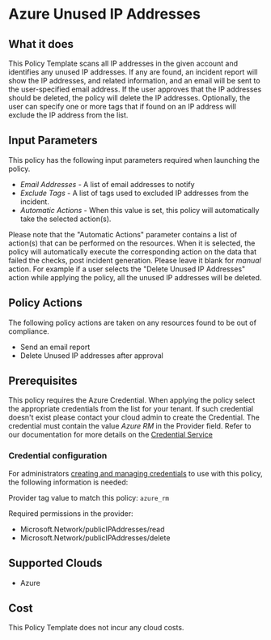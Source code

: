 # Azure Unused IP Addresses

## What it does  

This Policy Template scans all IP addresses in the given account and identifies any unused IP addresses. If any are found, an incident report will show the IP addresses, and related information, and an email will be sent to the user-specified email address. If the user approves that the IP addresses should be deleted, the policy will delete the IP addresses. Optionally, the user can specify one or more tags that if found on an IP address will exclude the IP address from the list.

## Input Parameters  

This policy has the following input parameters required when launching the policy.

- *Email Addresses* - A list of email addresses to notify 
- *Exclude Tags* - A list of tags used to excluded IP addresses from the incident.
- *Automatic Actions* - When this value is set, this policy will automatically take the selected action(s).

Please note that the "Automatic Actions" parameter contains a list of action(s) that can be performed on the resources. When it is selected, the policy will automatically execute the corresponding action on the data that failed the checks, post incident generation. Please leave it blank for *manual* action.
For example if a user selects the "Delete Unused IP Addresses" action while applying the policy, all the unused IP addresses will be deleted.

## Policy Actions  

The following policy actions are taken on any resources found to be out of compliance.

- Send an email report    
- Delete Unused IP addresses after approval

## Prerequisites  

This policy requires the Azure Credential. When applying the policy select the appropriate credentials from the list for your tenant.  If such credential doesn't exist please contact your cloud admin to create the Credential. The credential must contain the value *Azure RM* in the Provider field. Refer to our documentation for more details on the [Credential Service](https://docs.rightscale.com/credentials/)

### Credential configuration

For administrators [creating and managing credentials](https://docs.rightscale.com/policies/users/guides/credential_management.html) to use with this policy, the following information is needed:

Provider tag value to match this policy: `azure_rm`

Required permissions in the provider:

- Microsoft.Network/publicIPAddresses/read
- Microsoft.Network/publicIPAddresses/delete

## Supported Clouds  

- Azure

## Cost  

This Policy Template does not incur any cloud costs.